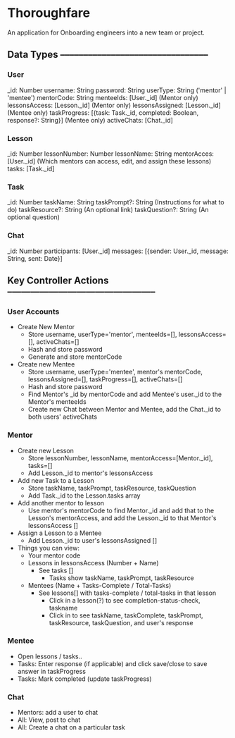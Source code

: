 # Thoroughfare

An application for Onboarding engineers into a new team or project.

## Data Types ––––––––––––––––––––––––––––––––

### User

\_id: Number
username: String
password: String
userType: String ('mentor' | 'mentee')
mentorCode: String
menteeIds: [User._id] (Mentor only)
lessonsAccess: [Lesson._id] (Mentor only)
lessonsAssigned: [Lesson._id] (Mentee only)
taskProgress: [{task: Task._id, completed: Boolean, response?: String}] (Mentee only)
activeChats: [Chat._id]

### Lesson

\_id: Number
lessonNumber: Number
lessonName: String
mentorAcces: [User._id] (Which mentors can access, edit, and assign these lessons)
tasks: [Task._id]

### Task

\_id: Number
taskName: String
taskPrompt?: String (Instructions for what to do)
taskResource?: String (An optional link)
taskQuestion?: String (An optional question)

### Chat

\_id: Number
participants: [User._id]
messages: [{sender: User._id, message: String, sent: Date}]

## Key Controller Actions ––––––––––––––––––––––––––––––––

### User Accounts

- Create New Mentor
  - Store username, userType='mentor', menteeIds=[], lessonsAccess=[], activeChats=[]
  - Hash and store password
  - Generate and store mentorCode
- Create new Mentee
  - Store username, userType='mentee', mentor's mentorCode, lessonsAssigned=[], taskProgress=[], activeChats=[]
  - Hash and store password
  - Find Mentor's \_id by mentorCode and add Mentee's user.\_id to the Mentor's menteeIds
  - Create new Chat between Mentor and Mentee, add the Chat.\_id to both users' activeChats

### Mentor

- Create new Lesson
  - Store lessonNumber, lessonName, mentorAccess=[Mentor._id], tasks=[]
  - Add Lesson.\_id to mentor's lessonsAccess
- Add new Task to a Lesson
  - Store taskName, taskPrompt, taskResource, taskQuestion
  - Add Task.\_id to the Lesson.tasks array
- Add another mentor to lesson
  - Use mentor's mentorCode to find Mentor.\_id and add that to the Lesson's mentorAccess, and add the Lesson.\_id to that Mentor's lessonsAccess []
- Assign a Lesson to a Mentee
  - Add Lesson.\_id to user's lessonsAssigned []
- Things you can view:
  - Your mentor code
  - Lessons in lessonsAccess (Number + Name)
    - See tasks []
      - Tasks show taskName, taskPrompt, taskResource
  - Mentees (Name + Tasks-Complete / Total-Tasks)
    - See lessons[] with tasks-complete / total-tasks in that lesson
      - Click in a lesson(?) to see completion-status-check, taskname
      - Click in to see taskName, taskComplete, taskPrompt, taskResource, taskQuestion, and user's response

### Mentee

- Open lessons / tasks..
- Tasks: Enter response (if applicable) and click save/close to save answer in taskProgress
- Tasks: Mark completed (update taskProgress)

### Chat

- Mentors: add a user to chat
- All: View, post to chat
- All: Create a chat on a particular task
